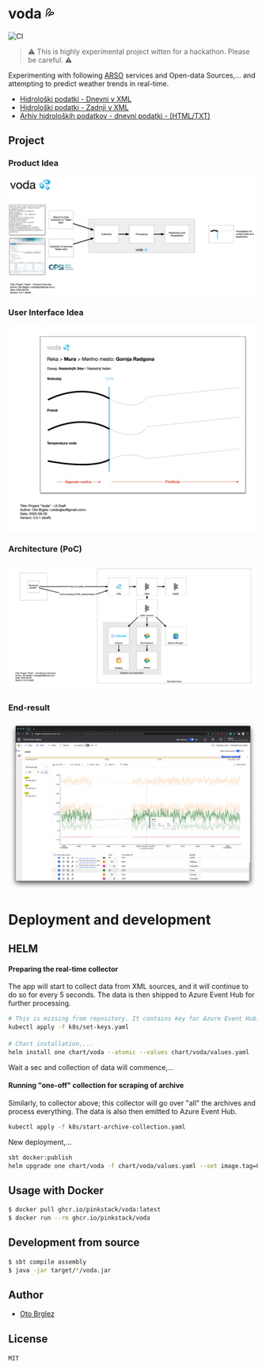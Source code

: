 # voda 💦

![CI](https://github.com/pinkstack/voda/workflows/CI/badge.svg?branch=master)

> ⚠️ This is highly experimental project witten for a hackathon. Please be careful. ⚠️

Experimenting with following [ARSO](http://www.arso.gov.si) services and 
Open-data Sources,... and attempting to predict weather trends in real-time.

- [Hidrološki podatki - Dnevni v XML](http://www.arso.gov.si/xml/vode/hidro_podatki_dnevno_porocilo.xml)
- [Hidrološki podatki - Zadnji v XML](http://www.arso.gov.si/xml/vode/hidro_podatki_zadnji.xml)
- [Arhiv hidroloških podatkov - dnevni podatki - (HTML/TXT)](http://vode.arso.gov.si/hidarhiv/pov_arhiv_tab.php)

## Project
### Product Idea
![Voda - Product Idea](public/vreme/Idea.png)

### User Interface Idea
![Voda - UI](public/vreme/UI.png)

### Architecture (PoC)
![Voda - Architecture](public/vreme/architecture_overview.png)

### End-result 

![Voda - Visualisation in Azure Time Series Insights](public/vizualisation.png)


# Deployment and development

## HELM

#### Preparing the real-time collector

The app will start to collect data from XML sources, and it will continue to do so for every 5 seconds.
The data is then shipped to Azure Event Hub for further processing.

```bash
# This is missing from repository. It contains key for Azure Event Hub.
kubectl apply -f k8s/set-keys.yaml

# Chart installation,...
helm install one chart/voda --atomic --values chart/voda/values.yaml

```
Wait a sec and collection of data will commence,...

#### Running "one-off" collection for scraping of archive

Similarly, to collector above; this collector will go over "all" the archives and process everything.
The data is also then emitted to Azure Event Hub.

```bash
kubectl apply -f k8s/start-archive-collection.yaml
```

New deployment,...

```bash
sbt docker:publish
helm upgrade one chart/voda -f chart/voda/values.yaml --set image.tag=0.1.1
```

## Usage with Docker

```bash
$ docker pull ghcr.io/pinkstack/voda:latest
$ docker run --rm ghcr.io/pinkstack/voda
```

## Development from source

```bash
$ sbt compile assembly
$ java -jar target/*/voda.jar
```

## Author

- [Oto Brglez](https://github.com/otobrglez)

## License

`MIT`
